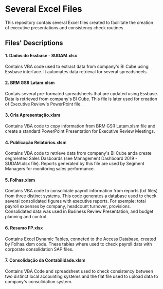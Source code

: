 # Several Excel Files

This repository contais several Excel files created to facilitate the creation of executive presentations and consistency check routines.

## Files' Descriptions

#### 1. Dados do Essbase - SUDAM.xlsx
Contains VBA code used to extract data from company's BI Cube using Essbase interface. It automates data retrieval for several spreadsheets.

#### 2. BRM GSR Latam.xlsm
Contais several pre-formated spreadsheets that are updated using Essbase. Data is retrieved from company's BI Cube. This file is later used for creation of Executive Review's PowerPoint file.

#### 3. Cria Apresentação.xlsm
Contains VBA code to copy information from BRM GSR Latam.xlsm file and create a standard PowerPoint Presentation for Executive Review Meetings.

#### 4. Publicação Relatórios.xlsm
Contains VBA code to retrieve data from company's BI Cube anda create segmented Sales Dasboards (see Management Dashboard 2019 - SUDAM.xlsx file). Reports generated by this file are used by Segment Managers for monitoring sales performance.

#### 5. Folhas.xlsm
Contains VBA code to consolidate payroll information from reports (txt files) from three distinct systems. This code generates a database used to check several consolidated figures with executive reports. For exemple: total payroll expenses by company, headcount turnover, provisions. Consolidated data was used in Business Review Presentation, and budget planning and control.

#### 6. Resumo FP.xlsx
Contains Excel Dynamic Tables, conneted to the Access Database, created by Folhas.xlsm code. These tables where used to check payroll data with corporate consolidation SAP files.

#### 7. Consolidação da Contabilidade.xlsm
Contains VBA Code and spreadsheet used to check consistency between two distinct local accounting systems and the flat file used to upload data to company's consolidation system.
